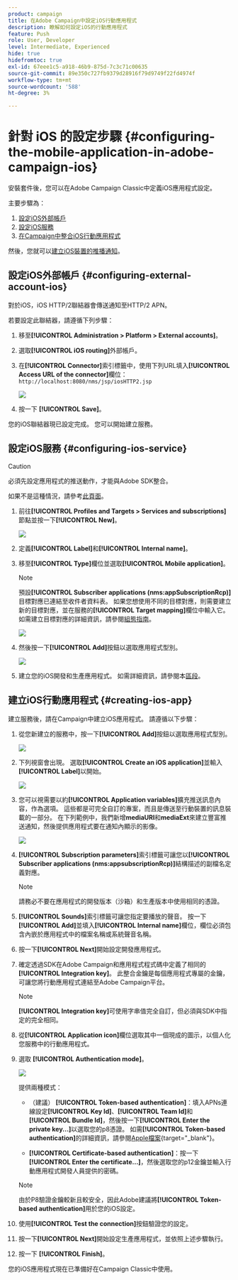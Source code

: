 ```yaml
---
product: campaign
title: 在Adobe Campaign中設定iOS行動應用程式
description: 瞭解如何設定iOS的行動應用程式
feature: Push
role: User, Developer
level: Intermediate, Experienced
hide: true
hidefromtoc: true
exl-id: 67eee1c5-a918-46b9-875d-7c3c71c00635
source-git-commit: 89e350c727fb9379d28916f79d9749f22fd4974f
workflow-type: tm+mt
source-wordcount: '588'
ht-degree: 3%

---
```


# 針對 iOS 的設定步驟 {#configuring-the-mobile-application-in-adobe-campaign-ios}

安裝套件後，您可以在Adobe Campaign Classic中定義iOS應用程式設定。

主要步驟為：

1. [設定iOS外部帳戶](#configuring-external-account-ios)
1. [設定iOS服務](#configuring-ios-service)
1. [在Campaign中整合iOS行動應用程式](#creating-ios-app)

然後，您就可以[建立iOS裝置的推播通知](create-notifications-ios.md)。

## 設定iOS外部帳戶 {#configuring-external-account-ios}

對於iOS，iOS HTTP/2聯結器會傳送通知至HTTP/2 APN。

若要設定此聯結器，請遵循下列步驟：

1. 移至&#x200B;**[!UICONTROL Administration > Platform > External accounts]**。
1. 選取&#x200B;**[!UICONTROL iOS routing]**&#x200B;外部帳戶。
1. 在&#x200B;**[!UICONTROL Connector]**&#x200B;索引標籤中，使用下列URL填入&#x200B;**[!UICONTROL Access URL of the connector]**&#x200B;欄位： ```http://localhost:8080/nms/jsp/iosHTTP2.jsp```

   ![](assets/nmac_connectors.png)

1. 按一下 **[!UICONTROL Save]**。

您的iOS聯結器現已設定完成。 您可以開始建立服務。

## 設定iOS服務 {#configuring-ios-service}

>[!CAUTION]
>
>必須先設定應用程式的推送動作，才能與Adobe SDK整合。
>
>如果不是這種情況，請參考[此頁面](https://developer.apple.com/documentation/usernotifications)。

1. 前往&#x200B;**[!UICONTROL Profiles and Targets > Services and subscriptions]**&#x200B;節點並按一下&#x200B;**[!UICONTROL New]**。

   ![](assets/nmac_service_1.png)

1. 定義&#x200B;**[!UICONTROL Label]**&#x200B;和&#x200B;**[!UICONTROL Internal name]**。
1. 移至&#x200B;**[!UICONTROL Type]**&#x200B;欄位並選取&#x200B;**[!UICONTROL Mobile application]**。

   >[!NOTE]
   >
   >預設&#x200B;**[!UICONTROL Subscriber applications (nms:appSubscriptionRcp)]**&#x200B;目標對應已連結至收件者資料表。 如果您想使用不同的目標對應，則需要建立新的目標對應，並在服務的&#x200B;**[!UICONTROL Target mapping]**&#x200B;欄位中輸入它。 如需建立目標對應的詳細資訊，請參閱[組態指南](../../configuration/using/about-custom-recipient-table.md)。

   ![](assets/nmac_ios.png)

1. 然後按一下&#x200B;**[!UICONTROL Add]**&#x200B;按鈕以選取應用程式型別。

   ![](assets/nmac_service_2.png)

1. 建立您的iOS開發和生產應用程式。 如需詳細資訊，請參閱本[區段](configuring-the-mobile-application.md#creating-ios-app)。

## 建立iOS行動應用程式 {#creating-ios-app}

建立服務後，請在Campaign中建立iOS應用程式。 請遵循以下步驟：

1. 從您新建立的服務中，按一下&#x200B;**[!UICONTROL Add]**&#x200B;按鈕以選取應用程式型別。

   ![](assets/nmac_service_2.png)

1. 下列視窗會出現。 選取&#x200B;**[!UICONTROL Create an iOS application]**&#x200B;並輸入&#x200B;**[!UICONTROL Label]**&#x200B;以開始。

   ![](assets/nmac_ios_2.png)

1. 您可以視需要以約&#x200B;**[!UICONTROL Application variables]**&#x200B;擴充推送訊息內容，作為選項。 這些都是可完全自訂的專案，而且是傳送至行動裝置的訊息裝載的一部分。
在下列範例中，我們新增&#x200B;**mediaURl**&#x200B;和&#x200B;**mediaExt**&#x200B;來建立豐富推送通知，然後提供應用程式要在通知內顯示的影像。

   ![](assets/nmac_ios_3.png)

1. **[!UICONTROL Subscription parameters]**&#x200B;索引標籤可讓您以&#x200B;**[!UICONTROL Subscriber applications (nms:appsubscriptionRcp)]**&#x200B;結構描述的副檔名定義對應。

   >[!NOTE]
   >
   >請務必不要在應用程式的開發版本（沙箱）和生產版本中使用相同的憑證。

1. **[!UICONTROL Sounds]**&#x200B;索引標籤可讓您指定要播放的聲音。 按一下&#x200B;**[!UICONTROL Add]**&#x200B;並填入&#x200B;**[!UICONTROL Internal name]**&#x200B;欄位，欄位必須包含內嵌於應用程式中的檔案名稱或系統聲音名稱。

1. 按一下&#x200B;**[!UICONTROL Next]**&#x200B;開始設定開發應用程式。

1. 確定透過SDK在Adobe Campaign和應用程式程式碼中定義了相同的&#x200B;**[!UICONTROL Integration key]**。 <!--For more on this, refer to [this page](integrating-campaign-sdk-into-the-mobile-application.md).-->此整合金鑰是每個應用程式專屬的金鑰，可讓您將行動應用程式連結至Adobe Campaign平台。

   >[!NOTE]
   >
   > **[!UICONTROL Integration key]**&#x200B;可使用字串值完全自訂，但必須與SDK中指定的完全相同。

1. 從&#x200B;**[!UICONTROL Application icon]**&#x200B;欄位選取其中一個現成的圖示，以個人化您服務中的行動應用程式。

1. 選取 **[!UICONTROL Authentication mode]**。

   ![](assets/nmac_ios_5.png)

   提供兩種模式：

   * （建議） **[!UICONTROL Token-based authentication]**：填入APNs連線設定&#x200B;**[!UICONTROL Key Id]**、**[!UICONTROL Team Id]**&#x200B;和&#x200B;**[!UICONTROL Bundle Id]**，然後按一下&#x200B;**[!UICONTROL Enter the private key...]**&#x200B;以選取您的p8憑證。 如需&#x200B;**[!UICONTROL Token-based authentication]**&#x200B;的詳細資訊，請參閱[Apple檔案](https://developer.apple.com/documentation/usernotifications/setting_up_a_remote_notification_server/establishing_a_token-based_connection_to_apns){target="_blank"}。

   * **[!UICONTROL Certificate-based authentication]**：按一下&#x200B;**[!UICONTROL Enter the certificate...]**，然後選取您的p12金鑰並輸入行動應用程式開發人員提供的密碼。

   >[!NOTE]
   >
   > 由於P8驗證金鑰較新且較安全，因此Adobe建議將&#x200B;**[!UICONTROL Token-based authentication]**&#x200B;用於您的iOS設定。

1. 使用&#x200B;**[!UICONTROL Test the connection]**&#x200B;按鈕驗證您的設定。

1. 按一下&#x200B;**[!UICONTROL Next]**&#x200B;開始設定生產應用程式，並依照上述步驟執行。


1. 按一下 **[!UICONTROL Finish]**。

您的iOS應用程式現在已準備好在Campaign Classic中使用。
